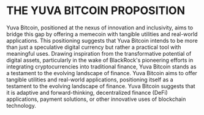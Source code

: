 # THE YUVA BITCOIN PROPOSITION

Yuva Bitcoin, positioned at the nexus of innovation and inclusivity, aims to bridge this gap by offering a memecoin with tangible utilities and real-world applications. This positioning suggests that Yuva Bitcoin intends to be more than just a speculative digital currency but rather a practical tool with meaningful uses. Drawing inspiration from the transformative potential of digital assets, particularly in the wake of BlackRock's pioneering efforts in integrating cryptocurrencies into traditional finance, Yuva Bitcoin stands as a testament to the evolving landscape of finance. Yuva Bitcoin aims to offer tangible utilities and real-world applications, positioning itself as a testament to the evolving landscape of finance. Yuva Bitcoin suggests that it is adaptive and forward-thinking, decentralized finance (DeFi) applications, payment solutions, or other innovative uses of blockchain technology.
